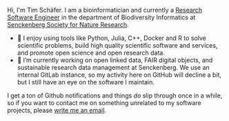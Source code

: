 Hi, I'm Tim Schäfer. I am a bioinformatician and currently a [Research Software Engineer](https://de-rse.org/en/) in the department of Biodiversity Informatics at [Senckenberg Society for Nature Research](https://www.senckenberg.de).

- :rocket: I enjoy using tools like Python, Julia, C++, Docker and R to solve scientific problems, build high quality scientific software and services, and promote open science and open research data.
- 🌱 I’m currently working on open linked data, FAIR digital objects, and sustainable research data management at Senckenberg. We use an internal GitLab instance, so my activity here on GitHub will decline a bit, but I still have an eye on the software I maintain.

I get a ton of Github notifications and things *do* slip through once in a while, so if you want to contact me on something unrelated to my software projects, please [write me an email](https://ts.rcmd.org/contact.html).
